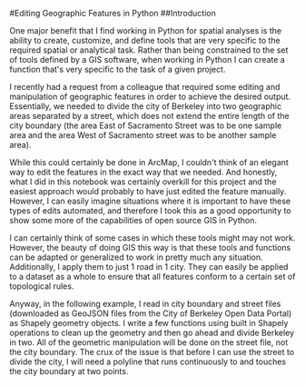 #Editing Geographic Features in Python
##Introduction

One major benefit that I find working in Python for spatial analyses is the ability to create, customize, and define tools that are very specific to the required spatial or analytical task. Rather than being constrained to the set of tools defined by a GIS software, when working in Python I can create a function that's very specific to the task of a given project.

I recently had a request from a colleague that required some editing and manipulation of geographic features in order to achieve the desired output. Essentially, we needed to divide the city of Berkeley into two geographic areas separated by a street, which does not extend the entire length of the city boundary (the area East of Sacramento Street was to be one sample area and the area West of Sacramento street was to be another sample area).

While this could certainly be done in ArcMap, I couldn't think of an elegant way to edit the features in the exact way that we needed. And honestly, what I did in this notebook was certainly overkill for this project and the easiest approach would probably to have just edited the feature manually. However, I can easily imagine situations where it is important to have these types of edits automated, and therefore I took this as a good opportunity to show some more of the capabilities of open source GIS in Python.

I can certainly think of some cases in which these tools might may not work. However, the beauty of doing GIS this way is that these tools and functions can be adapted or generalized to work in pretty much any situation. Additionally, I apply them to just 1 road in 1 city. They can easily be applied to a dataset as a whole to ensure that all features conform to a certain set of topological rules.

Anyway, in the following example, I read in city boundary and street files (downloaded as GeoJSON files from the City of Berkeley Open Data Portal) as Shapely geometry objects. I write a few functions using built in Shapely operations to clean up the geometry and then go ahead and divide Berkeley in two. All of the geometric manipulation will be done on the street file, not the city boundary. The crux of the issue is that before I can use the street to divide the city, I will need a polyline that runs continuously to and touches the city boundary at two points.